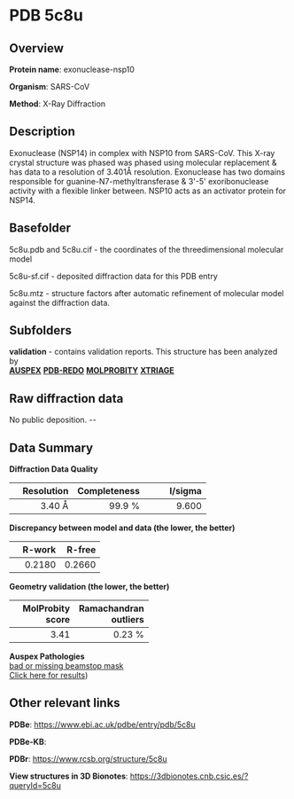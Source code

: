 # PDB 5c8u

## Overview

**Protein name**: exonuclease-nsp10

**Organism**: SARS-CoV

**Method**: X-Ray Diffraction

## Description

Exonuclease (NSP14) in complex with NSP10 from SARS-CoV. This X-ray crystal structure was phased was phased using molecular replacement & has data to a resolution of 3.401Å resolution. Exonuclease has two domains responsible for guanine-N7-methyltransferase & 3'-5' exoribonuclease activity with a flexible linker between. NSP10 acts as an activator protein for NSP14.

## Basefolder

5c8u.pdb and 5c8u.cif - the coordinates of the threedimensional molecular model

5c8u-sf.cif - deposited diffraction data for this PDB entry

5c8u.mtz - structure factors after automatic refinement of molecular model against the diffraction data.

## Subfolders





**validation** - contains validation reports. This structure has been analyzed by <br>[**AUSPEX**](https://github.com/thorn-lab/coronavirus_structural_task_force/tree/master/pdb/exonuclease-nsp10/SARS-CoV/5c8u/validation/auspex) [**PDB-REDO**](https://github.com/thorn-lab/coronavirus_structural_task_force/tree/master/pdb/exonuclease-nsp10/SARS-CoV/5c8u/validation/pdb-redo) [**MOLPROBITY**](https://github.com/thorn-lab/coronavirus_structural_task_force/tree/master/pdb/exonuclease-nsp10/SARS-CoV/5c8u/validation/molprobity) [**XTRIAGE**](https://github.com/thorn-lab/coronavirus_structural_task_force/blob/master/pdb/exonuclease-nsp10/SARS-CoV/5c8u/validation/Xtriage_output.log)  



## Raw diffraction data

No public deposition. --<br> 

## Data Summary
**Diffraction Data Quality**

|   | Resolution | Completeness| I/sigma |
|---|-------------:|----------------:|--------------:|
|   |3.40 Å|99.9  %|<img width=50/>9.600|

**Discrepancy between model and data (the lower, the better)**

|   | **R-work**| **R-free**   
|---|-------------:|----------------:|           
||  0.2180|  0.2660|

**Geometry validation (the lower, the better)**

|   |**MolProbity<br>score**| **Ramachandran<br>outliers** 
|---|-------------:|----------------:|
||  3.41|  0.23 %|

**Auspex Pathologies**<br> [bad or missing beamstop mask](https://www.auspex.de/pathol/#2)<br>[Click here for results](https://github.com/thorn-lab/coronavirus_structural_task_force/blob/master/pdb/exonuclease-nsp10/SARS-CoV/5c8u/validation/auspex/5c8u_auspex_comments.txt))

 



## Other relevant links 
**PDBe**:  https://www.ebi.ac.uk/pdbe/entry/pdb/5c8u

**PDBe-KB**:  
 
**PDBr**: https://www.rcsb.org/structure/5c8u 

**View structures in 3D Bionotes**: https://3dbionotes.cnb.csic.es/?queryId=5c8u

